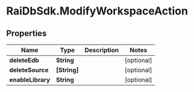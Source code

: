 # RaiDbSdk.ModifyWorkspaceAction

## Properties

Name | Type | Description | Notes
------------ | ------------- | ------------- | -------------
**deleteEdb** | **String** |  | [optional] 
**deleteSource** | **[String]** |  | [optional] 
**enableLibrary** | **String** |  | [optional] 



